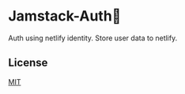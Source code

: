 # Jamstack-Auth🍕

Auth using netlify identity. Store user data to netlify.

## License

[MIT](https://choosealicense.com/licenses/mit/)
